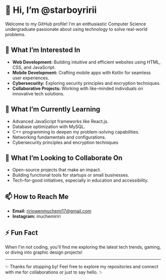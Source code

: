 # 👋 Hi, I’m @starboyririi

Welcome to my GitHub profile! I'm an enthusiastic Computer Science undergraduate passionate about using technology to solve real-world problems.  

## 👀 What I’m Interested In  
- **Web Development:** Building intuitive and efficient websites using HTML, CSS, and JavaScript.  
- **Mobile Development:** Crafting mobile apps with Kotlin for seamless user experiences.  
- **Cybersecurity:** Exploring security principles and encryption techniques.  
- **Collaborative Projects:** Working with like-minded individuals on innovative tech solutions.  

## 🌱 What I’m Currently Learning  
- Advanced JavaScript frameworks like React.js.  
- Database optimization with MySQL.  
- C++ programming to deepen my problem-solving capabilities.  
- Networking fundamentals and configurations.
- Cybersecurity principles and encryption techniques 

## 💞️ What I’m Looking to Collaborate On  
- Open-source projects that make an impact.  
- Building functional tools for startups or small businesses.  
- Tech-for-good initiatives, especially in education and accessibility.  

## 📫 How to Reach Me  
- **Email:** ririowenmuchemi17@gmail.com  
- **Instagram:** muchemiriri  

## ⚡ Fun Fact  
When I'm not coding, you'll find me exploring the latest tech trends, gaming, or diving into graphic design projects!  

---

✨ Thanks for stopping by! Feel free to explore my repositories and connect with me for collaborations or just to say hello. ✨
